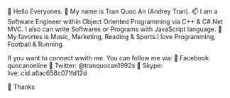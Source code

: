 👋 Hello Everyones.
👀 My name is Tran Quoc An (Andrey Tran).
📫 I am a Software Engineer within Object Oriented Programming via C++ & C#.Net MVC. I also can write Softwares or Programs with JavaScript language.
🌱 My favortes is Music, Marketing, Reading & Sports.I love Programming, Football & Running.

If you want to connect wwith me. You can follow me via:
💞️ Facebook: quocanonline
💞️ Twitter: @tranquocan1992s
💞️ Skype: live:.cid.a6ac658c071fd12d  

👋 Thanks


 
